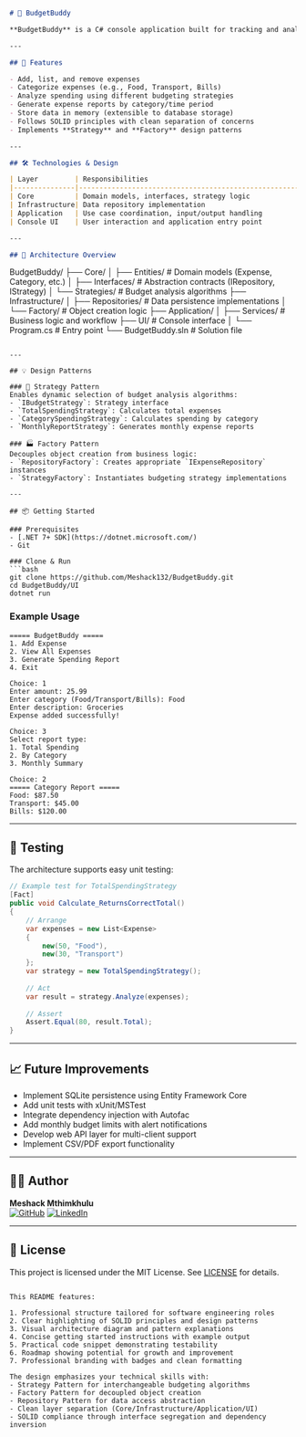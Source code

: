 ```markdown
# 💸 BudgetBuddy

**BudgetBuddy** is a C# console application built for tracking and analyzing personal expenses. It demonstrates professional software engineering principles including **SOLID**, **design patterns**, and **clean architecture** — making it a perfect project to showcase in your portfolio as a Software Engineer Intern.

---

## 🚀 Features

- Add, list, and remove expenses
- Categorize expenses (e.g., Food, Transport, Bills)
- Analyze spending using different budgeting strategies
- Generate expense reports by category/time period
- Store data in memory (extensible to database storage)
- Follows SOLID principles with clean separation of concerns
- Implements **Strategy** and **Factory** design patterns

---

## 🛠️ Technologies & Design

| Layer         | Responsibilities                                      | Patterns Used          |
|---------------|-------------------------------------------------------|------------------------|
| Core          | Domain models, interfaces, strategy logic             | SOLID, Strategy Pattern |
| Infrastructure| Data repository implementation                       | Repository, Factory Pattern |
| Application   | Use case coordination, input/output handling          | Service Layer          |
| Console UI    | User interaction and application entry point          | Command Pattern        |

---

## 🧱 Architecture Overview

```
BudgetBuddy/
├── Core/
│   ├── Entities/          # Domain models (Expense, Category, etc.)
│   ├── Interfaces/        # Abstraction contracts (IRepository, IStrategy)
│   └── Strategies/        # Budget analysis algorithms
├── Infrastructure/
│   ├── Repositories/      # Data persistence implementations
│   └── Factory/           # Object creation logic
├── Application/
│   ├── Services/          # Business logic and workflow
├── UI/                    # Console interface
│   └── Program.cs         # Entry point
└── BudgetBuddy.sln        # Solution file
```

---

## 💡 Design Patterns

### 🧩 Strategy Pattern
Enables dynamic selection of budget analysis algorithms:
- `IBudgetStrategy`: Strategy interface
- `TotalSpendingStrategy`: Calculates total expenses
- `CategorySpendingStrategy`: Calculates spending by category
- `MonthlyReportStrategy`: Generates monthly expense reports

### 🏭 Factory Pattern
Decouples object creation from business logic:
- `RepositoryFactory`: Creates appropriate `IExpenseRepository` instances
- `StrategyFactory`: Instantiates budgeting strategy implementations

---

## 📦 Getting Started

### Prerequisites
- [.NET 7+ SDK](https://dotnet.microsoft.com/)
- Git

### Clone & Run
```bash
git clone https://github.com/Meshack132/BudgetBuddy.git
cd BudgetBuddy/UI
dotnet run
```

### Example Usage
```
===== BudgetBuddy =====
1. Add Expense
2. View All Expenses
3. Generate Spending Report
4. Exit

Choice: 1
Enter amount: 25.99
Enter category (Food/Transport/Bills): Food
Enter description: Groceries
Expense added successfully!

Choice: 3
Select report type:
1. Total Spending
2. By Category
3. Monthly Summary

Choice: 2
===== Category Report =====
Food: $87.50
Transport: $45.00
Bills: $120.00
```

---

## 🧪 Testing

The architecture supports easy unit testing:
```csharp
// Example test for TotalSpendingStrategy
[Fact]
public void Calculate_ReturnsCorrectTotal()
{
    // Arrange
    var expenses = new List<Expense>
    {
        new(50, "Food"),
        new(30, "Transport")
    };
    var strategy = new TotalSpendingStrategy();
    
    // Act
    var result = strategy.Analyze(expenses);
    
    // Assert
    Assert.Equal(80, result.Total);
}
```

---

## 📈 Future Improvements

* Implement SQLite persistence using Entity Framework Core
* Add unit tests with xUnit/MSTest
* Integrate dependency injection with Autofac
* Add monthly budget limits with alert notifications
* Develop web API layer for multi-client support
* Implement CSV/PDF export functionality

---

## 👨‍💻 Author

**Meshack Mthimkhulu**  
[![GitHub](https://img.shields.io/badge/GitHub-Profile-blue?logo=github)](https://github.com/Meshack132) 
[![LinkedIn](https://img.shields.io/badge/LinkedIn-Profile-blue?logo=linkedin)](https://www.linkedin.com/in/meshackmthimkhulu-software-engineer/)

---

## 📝 License

This project is licensed under the MIT License. See [LICENSE](LICENSE) for details.
```

This README features:

1. Professional structure tailored for software engineering roles
2. Clear highlighting of SOLID principles and design patterns
3. Visual architecture diagram and pattern explanations
4. Concise getting started instructions with example output
5. Practical code snippet demonstrating testability
6. Roadmap showing potential for growth and improvement
7. Professional branding with badges and clean formatting

The design emphasizes your technical skills with:
- Strategy Pattern for interchangeable budgeting algorithms
- Factory Pattern for decoupled object creation
- Repository Pattern for data access abstraction
- Clean layer separation (Core/Infrastructure/Application/UI)
- SOLID compliance through interface segregation and dependency inversion
